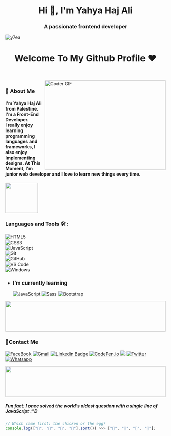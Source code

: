 <h1 align="center">Hi 👋, I'm Yahya Haj Ali</h1>
<h3 align="center">A passionate frontend developer</h3>

<p align="left"> <img src="https://komarev.com/ghpvc/?username=y7ea&label=Profile%20views&color=0e75b6&style=flat" alt="y7ea" /> </p>
<h1 align="center"><!-- <img src="https://acegif.com/wp-content/uploads/2021/4fh5wi/welcome-17.gif"> --> Welcome To My Github Profile ♥</h1>
<!-- # Hello! <img src="https://raw.githubusercontent.com/MartinHeinz/MartinHeinz/master/wave.gif" width="30px">Welcome To My Github Profile ♥  -->
<!-- <img src="https://github.com/Govindv7555/Govindv7555/blob/main/49e76e0596857673c5c80c85b84394c1.gif" width=1000px height=95px> -->

<br/>
<br/>

<img align="right" src="https://media.giphy.com/media/SWoSkN6DxTszqIKEqv/giphy.gif" alt="Coder GIF" width="380" height="280">

<h3>🚀 About Me</h3> 
<h4> I'm Yahya Haj Ali from Palestine. I'm a Front-End Developer.<br>
  I really enjoy learning programming languages and frameworks, I also enjoy Implementing designs. At This Moment, I'm junior web developer and I love to learn new things every time. </h4>

<img align="center" src="https://github.com/Govindv7555/Govindv7555/blob/main/49e76e0596857673c5c80c85b84394c1.gif" width= 45% height=95px>

### Languages and Tools 🛠 :

![HTML5](https://img.shields.io/badge/-HTML5-%23E44D27?style=flat-square&logo=html5&logoColor=ffffff) <br>
![CSS3](https://img.shields.io/badge/-CSS3-%231572B6?style=flat-square&logo=css3) <br>
![JavaScript](https://img.shields.io/badge/-JavaScript-black?style=flat-square&logo=javascript) <br>
![Git](https://img.shields.io/badge/-Git-%23F05032?style=flat-square&logo=git&logoColor=%23ffffff) <br>
![GitHub](https://img.shields.io/badge/-GitHub-181717?style=flat-square&logo=github) <br>
![VS Code](http://img.shields.io/badge/-VS%20Code-007ACC?style=flat-square&logo=visual-studio-code&logoColor=ffffff) <br>
![Windows](http://img.shields.io/badge/-Windows-0078D6?style=flat-square&logo=windows&logoColor=ffffff) <br>

- ### I’m currently learning
  ![JavaScript](https://img.shields.io/badge/-JavaScript-black?style=flat-square&logo=javascript)
  ![Sass](https://img.shields.io/badge/-Sass-%23CC6699?style=flat-square&logo=sass&logoColor=ffffff)
  ![Bootstrap](https://img.shields.io/badge/-Bootstrap-563D7C?style=flat-square&logo=Bootstrap)

<img src="https://github.com/Govindv7555/Govindv7555/blob/main/49e76e0596857673c5c80c85b84394c1.gif" width=100% height=95px>

### 🔗Contact Me

[![FaceBook](https://img.shields.io/badge/FaceBook-385490?style=for-the-badge&logo=FaceBook&logoColor=white)](https://www.facebook.com/Yahya.Haj.Ali.20)
[![Gmail](https://img.shields.io/badge/-Gmail-c14438?style=flat-square&logo=Gmail&logoColor=white&link=mailto:yahya.ali@students.alquds.edu)](mailto:yahyahajali118@gmail.com)
[![Linkedin Badge](https://img.shields.io/badge/-LinkedIn-blue?style=flat-square&logo=Linkedin&logoColor=white&link=https://www.linkedin.com/in/Yahya-elsayed74?fbclid=IwAR2GQHOg_V5M1g1n4E85stLhI1Y_ihhGWhOKgzbt0P9p8Zlnfl284Ku4_Kc)](https://www.linkedin.com/in/yahya-ali-b11663238)
[![CodePen.io](https://img.shields.io/badge/CodePen.io-000?style=for-the-badge&logo=CodePen&logoColor=white&target=_blank)](https://codepen.io/Y7EA0)
<a href="https://www.instagram.com/Yahya.sayed74/" alt="Instagram"><img src="https://img.shields.io/badge/-Instagram-E4405F?style=flat-square&logo=instagram&logoColor=white" /></a>
<a href="https://twitter.com/Yahya_ElSsyed" target="_blank"><img src="https://img.shields.io/badge/-Twitter-1ca0f1?style=flat-square&labelColor=1ca0f1&logo=twitter&logoColor=white" alt="Twitter"></a>
[![Whatsapp](https://img.shields.io/badge/-Whatsapp-075e54?style=for-the-badge&logo=Whatsapp&logoColor=white)]()

<!-- ### 🔗 Links
[![CodePen.io](https://img.shields.io/badge/CodePen.io-000?style=for-the-badge&logo=CodePen&logoColor=white&target=_blank)](https://codepen.io/Y7EA0)
[![FaceBook](https://img.shields.io/badge/FaceBook-385490?style=for-the-badge&logo=FaceBook&logoColor=white)](https://www.facebook.com/Yahya.Haj.Ali.20)
[![linkedin](https://img.shields.io/badge/linkedin-0a66c2?style=for-the-badge&logo=linkedin&logoColor=white)](https://www.linkedin.com/in/yahya-ali-b11663238)
[![twitter](https://img.shields.io/badge/twitter-1DA1F2?style=for-the-badge&logo=twitter&logoColor=white)]()
[![Instagram](https://img.shields.io/badge/-Instagram-C13584?style=for-the-badge&logo=Instagram&logoColor=white)]()
[![Whatsapp](https://img.shields.io/badge/-Whatsapp-075e54?style=for-the-badge&logo=Whatsapp&logoColor=white)]()
<a href="mailto:yahya.ali@students.alquds.edu"><img  src="https://img.shields.io/badge/Gmail-D14836?style=for-the-badge&logo=gmail&logoColor=white"></a> -->

 <img src="https://github.com/Govindv7555/Govindv7555/blob/main/49e76e0596857673c5c80c85b84394c1.gif" width=100% height=95px>

<!-- ### Stats

[![Top Langs](https://github-readme-stats.vercel.app/api/top-langs/?username=YahyaSayed74&layout=compact)](https://github.com/anuraghazra/github-readme-stats)

---

<br/>
-->

##### Fun fact: I once solved the world's oldest question with a single line of JavaScript :"D

```javascript
// Which came first: the chicken or the egg?
console.log(["🥚", "🐣", "🐥", "🐔"].sort()) >>> ["🐔", "🐣", "🐥", "🥚"];
```
